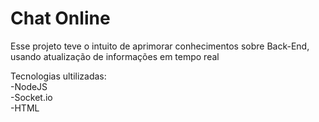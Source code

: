 # Chat Online

Esse projeto teve o intuito de aprimorar conhecimentos sobre Back-End, usando atualização de informações em tempo real

Tecnologias ultilizadas: <br>
-NodeJS<br>
-Socket.io<br>
-HTML<br>
